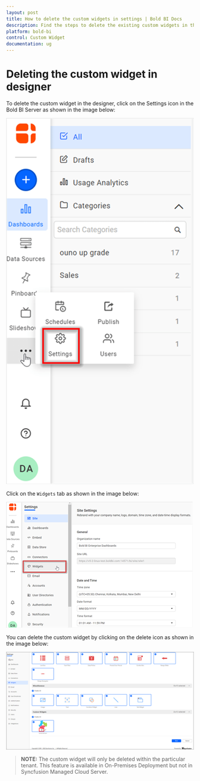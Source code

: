 ```yaml
---
layout: post
title: How to delete the custom widgets in settings | Bold BI Docs
description: Find the steps to delete the existing custom widgets in the Bold BI widget settings page by using the delete icon in Bold BI application v5.2.48 or later. 
platform: bold-bi
control: Custom Widget
documentation: ug
---
```


# Deleting the custom widget in designer

 To delete the custom widget in the designer, click on the Settings icon in the Bold BI Server as shown in the image below:

   ![Dashboard Settings](/static/assets/visualizing-data/visualization-widgets/images/custom-widget/dashboard-settings.png#max-width=75%)

 Click on the `Widgets` tab as shown in the image below:

  ![Widgets Tab](/static/assets/visualizing-data/visualization-widgets/images/custom-widget/widgets-section.png)
 
 You can delete the custom widget by clicking on the delete icon as shown in the image below:

  ![Delete Icon](/static/assets/visualizing-data/visualization-widgets/images/custom-widget/delete-icon.png)

 > **NOTE:** The custom widget will only be deleted within the particular tenant. This feature is available in On-Premises Deployment but not in Syncfusion Managed Cloud Server.